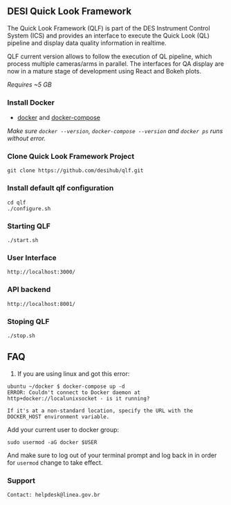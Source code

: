 ## DESI Quick Look Framework

The Quick Look Framework (QLF) is part of the DES Instrument Control System (ICS) and provides an interface to execute the Quick Look (QL) pipeline and display data quality information in realtime. 

QLF current version allows to follow the execution of QL pipeline, which process multiple cameras/arms in parallel. The interfaces for QA display are now in a mature stage of development using React and Bokeh plots.

_Requires ~5 GB_

### Install Docker

- [docker](https://docs.docker.com/install/) and [docker-compose](https://docs.docker.com/compose/install/)

_Make sure `docker --version`, `docker-compose --version` and `docker ps` runs without error._

### Clone Quick Look Framework Project

    git clone https://github.com/desihub/qlf.git

### Install default qlf configuration

    cd qlf
    ./configure.sh

### Starting QLF

    ./start.sh

### User Interface

    http://localhost:3000/

### API backend

    http://localhost:8001/

### Stoping QLF

    ./stop.sh

## FAQ

1. If you are using linux and got this error:

```
ubuntu ~/docker $ docker-compose up -d
ERROR: Couldn't connect to Docker daemon at http+docker://localunixsocket - is it running?

If it's at a non-standard location, specify the URL with the DOCKER_HOST environment variable.
```

Add your current user to docker group:

`sudo usermod -aG docker $USER`

And make sure to log out of your terminal prompt and log back in in order for `usermod` change to take effect.


### Support


    Contact: helpdesk@linea.gov.br
